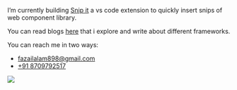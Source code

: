 
I’m currently building [Snip it](https://snipit.mfazail.com/) a vs code extension to quickly insert snips of web component library.

You can read blogs [here](https://dev.to/mfazail) that i explore and write about different frameworks.

You can reach me in two ways:
- fazailalam898@gmail.com
- [+91 8709792517](tel:+918709792517)


[![](https://visitcount.itsvg.in/api?id=mfazail&icon=7&color=1)](https://visitcount.itsvg.in)

